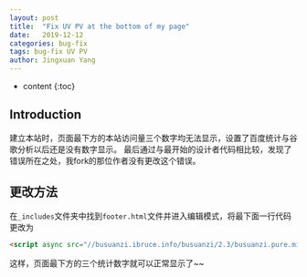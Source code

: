 ```yaml
---
layout: post
title:  "Fix UV PV at the bottom of my page"
date:   2019-12-12
categories: bug-fix
tags: bug-fix UV PV
author: Jingxuan Yang
---
```


* content
{:toc}


## Introduction
建立本站时，页面最下方的本站访问量三个数字均无法显示，设置了百度统计与谷歌分析以后还是没有数字显示。
最后通过与最开始的设计者代码相比较，发现了错误所在之处，我fork的那位作者没有更改这个错误。

## 更改方法
在`_includes`文件夹中找到`footer.html`文件并进入编辑模式，将最下面一行代码更改为

```html
<script async src="//busuanzi.ibruce.info/busuanzi/2.3/busuanzi.pure.mini.js"></script>
```

这样，页面最下方的三个统计数字就可以正常显示了~~
